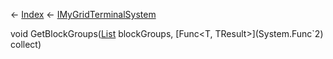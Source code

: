 ← [Index](Api-Index) ← [IMyGridTerminalSystem](Sandbox.ModAPI.Ingame.IMyGridTerminalSystem)

void GetBlockGroups([List<T>](System.Collections.Generic.List`1) blockGroups, [Func<T, TResult>](System.Func`2) collect)

